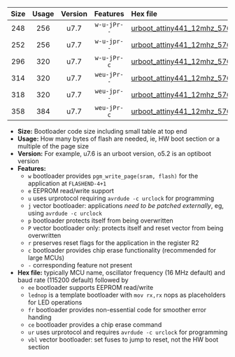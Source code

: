 |Size|Usage|Version|Features|Hex file|
|:-:|:-:|:-:|:-:|:--|
|248|256|u7.7|`w-u-jPr--`|[urboot_attiny441_12mhz_57600bps_lednop_ur_vbl.hex](https://raw.githubusercontent.com/stefanrueger/urboot.hex/main/mcus/attiny441/fcpu_12mhz/57600_bps/urboot_attiny441_12mhz_57600bps_lednop_ur_vbl.hex)|
|252|256|u7.7|`w-u-jpr--`|[urboot_attiny441_12mhz_57600bps_lednop_fr_ur_vbl.hex](https://raw.githubusercontent.com/stefanrueger/urboot.hex/main/mcus/attiny441/fcpu_12mhz/57600_bps/urboot_attiny441_12mhz_57600bps_lednop_fr_ur_vbl.hex)|
|296|320|u7.7|`w-u-jPr-c`|[urboot_attiny441_12mhz_57600bps_lednop_fr_ce_ur_vbl.hex](https://raw.githubusercontent.com/stefanrueger/urboot.hex/main/mcus/attiny441/fcpu_12mhz/57600_bps/urboot_attiny441_12mhz_57600bps_lednop_fr_ce_ur_vbl.hex)|
|314|320|u7.7|`weu-jPr--`|[urboot_attiny441_12mhz_57600bps_ee_lednop_ur_vbl.hex](https://raw.githubusercontent.com/stefanrueger/urboot.hex/main/mcus/attiny441/fcpu_12mhz/57600_bps/urboot_attiny441_12mhz_57600bps_ee_lednop_ur_vbl.hex)|
|318|320|u7.7|`weu-jpr--`|[urboot_attiny441_12mhz_57600bps_ee_lednop_fr_ur_vbl.hex](https://raw.githubusercontent.com/stefanrueger/urboot.hex/main/mcus/attiny441/fcpu_12mhz/57600_bps/urboot_attiny441_12mhz_57600bps_ee_lednop_fr_ur_vbl.hex)|
|358|384|u7.7|`weu-jPr-c`|[urboot_attiny441_12mhz_57600bps_ee_lednop_fr_ce_ur_vbl.hex](https://raw.githubusercontent.com/stefanrueger/urboot.hex/main/mcus/attiny441/fcpu_12mhz/57600_bps/urboot_attiny441_12mhz_57600bps_ee_lednop_fr_ce_ur_vbl.hex)|

- **Size:** Bootloader code size including small table at top end
- **Usage:** How many bytes of flash are needed, ie, HW boot section or a multiple of the page size
- **Version:** For example, u7.6 is an urboot version, o5.2 is an optiboot version
- **Features:**
  + `w` bootloader provides `pgm_write_page(sram, flash)` for the application at `FLASHEND-4+1`
  + `e` EEPROM read/write support
  + `u` uses urprotocol requiring `avrdude -c urclock` for programming
  + `j` vector bootloader: applications *need to be patched externally*, eg, using `avrdude -c urclock`
  + `p` bootloader protects itself from being overwritten
  + `P` vector bootloader only: protects itself and reset vector from being overwritten
  + `r` preserves reset flags for the application in the register R2
  + `c` bootloader provides chip erase functionality (recommended for large MCUs)
  + `-` corresponding feature not present
- **Hex file:** typically MCU name, oscillator frequency (16 MHz default) and baud rate (115200 default) followed by
  + `ee` bootloader supports EEPROM read/write
  + `lednop` is a template bootloader with `mov rx,rx` nops as placeholders for LED operations
  + `fr` bootloader provides non-essential code for smoother error handing
  + `ce` bootloader provides a chip erase command
  + `ur` uses urprotocol and requires `avrdude -c urclock` for programming
  + `vbl` vector bootloader: set fuses to jump to reset, not the HW boot section
